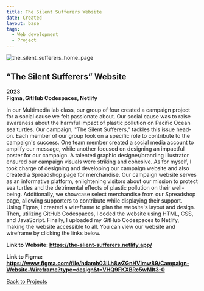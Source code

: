 ```yaml
---
title: The Silent Sufferers Website
date: Created
layout: base
tags:
  - Web development
  - Project
---
```


<div class="project_images_2">
    <img src="/images/the_silent_sufferers_home_page.png" alt="the_silent_sufferers_home_page">
 </div>

 <div class="project_text">
    <h2>“The Silent Sufferers” Website</h2>
    <p>
        <strong>2023<br>Figma, GitHub Codespaces, Netlify</strong>
    </p>
</div>

<div class="project_bio">
    <p>
        In our Multimedia lab class, our group of four created a campaign project for a social cause we felt passionate about.  Our social cause was to raise awareness about the harmful impact of plastic pollution on Pacific Ocean sea turtles. Our campaign, "The Silent Sufferers," tackles this issue head-on. Each member of our group took on a specific role to contribute to the campaign's success. One team member created a social media account to amplify our message, while another focused on designing an impactful poster for our campaign. A talented graphic designer/branding illustrator ensured our campaign visuals were striking and cohesive. As for myself, I took charge of designing and developing our campaign website and also created a Spreadshop page for merchandise. Our campaign website serves as an informative platform, enlightening visitors about our mission to protect sea turtles and the detrimental effects of plastic pollution on their well-being. Additionally, we showcase select merchandise from our Spreadshop page, allowing supporters to contribute while displaying their support. Using Figma, I created a wireframe to plan the website's layout and design. Then, utilizing GitHub Codespaces, I coded the website using HTML, CSS, and JavaScript. Finally, I uploaded my GitHub Codespaces to Netlify, making the website accessible to all. You can view our website and wireframe by clicking the links below.
    </p>
</div>

 <div class="project_text">
    <p>
        <strong>Link to Website: <a href="https://the-slient-sufferers.netlify.app/" target="_blank" rel="noopener noreferrer">https://the-slient-sufferers.netlify.app/</a></strong>
    </p>
    <p>
        <strong>Link to Figma: <a href="https://www.figma.com/file/hdamh03ILh8wZGnHVlmw89/Campaign-Website-Wireframe?type=design&t=VHQ9FKXBRc5wMlt3-0" target="_blank" rel="noopener noreferrer">https://www.figma.com/file/hdamh03ILh8wZGnHVlmw89/Campaign-Website-Wireframe?type=design&t=VHQ9FKXBRc5wMlt3-0</a></strong>
    </p>
</div>

<div class="back_function">
    <a href="/web_development_projects">Back to Projects</a>
</div>